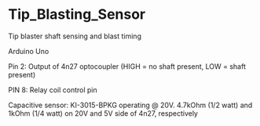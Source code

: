 # Tip_Blasting_Sensor
Tip blaster shaft sensing and blast timing


Arduino Uno


Pin 2: Output of 4n27 optocoupler (HIGH = no shaft present, LOW = shaft present)

PIN 8: Relay coil control pin 



Capacitive sensor: KI-3015-BPKG operating @ 20V. 4.7kOhm (1/2 watt) and 1kOhm (1/4 watt) on 20V and 5V side of 4n27, respectively
